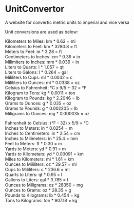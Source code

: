 # UnitConvertor
A website for convertic metric units to imperial and vice versa


Unit conversions are used as below:

Kilometers to Miles: km * 0.62 = mi <br/>
Kilometers to Feet: km * 3280.8 = ft <br/>
Meters to Feet: m * 3.28 = ft <br/>
Centimeters to Inches: cm * 0.39 = in <br/>
Milimiters to Inches: mm * 0.039 = in <br/>
Liters to Quarts: l * 1.057 = qt <br/>
Liters to Galons: l * 0.264 = gal <br/>
Mililiters to Cups: ml * 0.0042 = c <br/>
Mililiters to Ounces: ml * 0.0338 = oz <br/>
Celsius to Fahrenheit: °C x 9/5 + 32 = °F <br/>
Kilogram to Tons: kg * 0.0011 = ton <br/>
Kilogram to Pounds: kg * 2.2046 = lb <br/>
Grams to Ounces: g * 0.035 = oz <br/>
Grams to Pounds: g * 0.002205 = lb <br/>
Miligrams to Ounces: mg * 0.000035 = oz <br/>

Fahrenheit to Celsius: (°F - 32) x 5/9 = °C <br/>
Inches to Meters: in * 0.0254 = m <br/>
Inches to Centimeters: in * 2.54 = cm <br/>
Inches to Milimeters: in * 25.4 = mm <br/>
Feet to Meters: ft * 0.30 = m <br/>
Yards to Meters: yd * 0.91 = m <br/>
Yards to Kilometers: yd * 0.00091 = km <br/>
Miles to Kilometers: mi * 1.61 = km <br/>
Ounces to Mililiters: oz * 29.57 = ml <br/>
Cups to Mililiters: c * 236.6 = ml <br/>
Quarts to Liters: qt * 0.95 = l <br/>
Gallons to Liters: gal * 3.785 = l <br/>
Ounces to Miligrams: oz * 28350 = mg <br/>
Ounces to Grams: oz * 28.35 = g <br/>
Pounds to Kilograms: lb * 0.454 = kg <br/>
Tons to Kilograms: ton * 907.18 = kg <br/><br/>
